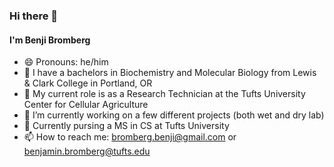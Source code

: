 ### Hi there 👋

#### I'm Benji Bromberg
- 😄 Pronouns: he/him
- 🔬 I have a bachelors in Biochemistry and Molecular Biology from Lewis & Clark College in Portland, OR
- 🥩 My current role is as a Research Technician at the Tufts University Center for Cellular Agriculture 
- 🔭 I’m currently working on a few different projects (both wet and dry lab)
- 🌱 Currently pursing a MS in CS at Tufts University
- 📫 How to reach me: bromberg.benji@gmail.com or benjamin.bromberg@tufts.edu
